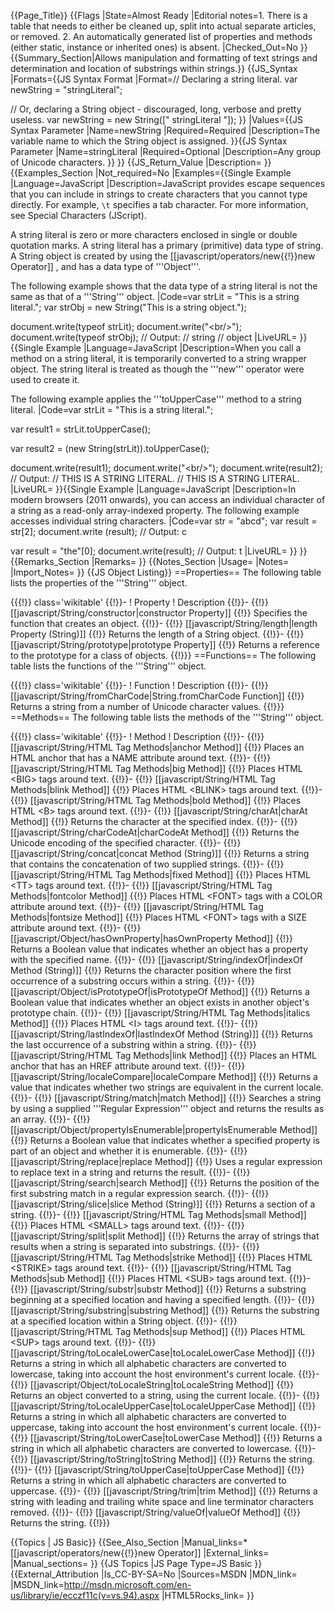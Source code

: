 {{Page_Title}}
{{Flags
|State=Almost Ready
|Editorial notes=1. There is a table that needs to either be cleaned up, split into actual separate articles, or removed.
2. An automatically generated list of properties and methods (either static, instance or inherited ones) is absent.
|Checked_Out=No
}}
{{Summary_Section|Allows manipulation and formatting of text strings and determination and location of substrings within strings.}}
{{JS_Syntax
|Formats={{JS Syntax Format
|Format=// Declaring a string literal.
var newString = "stringLiteral";

// Or, declaring a String object - discouraged, long, verbose and pretty useless.
var newString = new String([" stringLiteral "]);
}}
|Values={{JS Syntax Parameter
|Name=newString
|Required=Required
|Description=The variable name to which the String object is assigned.
}}{{JS Syntax Parameter
|Name=stringLiteral
|Required=Optional
|Description=Any group of Unicode characters.
}}
}}
{{JS_Return_Value
|Description=
}}
{{Examples_Section
|Not_required=No
|Examples={{Single Example
|Language=JavaScript
|Description=JavaScript provides escape sequences that you can include in strings to create characters that you cannot type directly. For example, <code>\t</code> specifies a tab character. For more information, see Special Characters (JScript).

A string literal is zero or more characters enclosed in single or double quotation marks. A string literal has a primary (primitive) data type of string. A String object is created by using the [[javascript/operators/new{{!}}new Operator]] , and has a data type of '''Object'''.

The following example shows that the data type of a string literal is not the same as that of a '''String''' object.
|Code=var strLit = "This is a string literal.";
var strObj = new String("This is a string object.");
 
document.write(typeof strLit);
document.write("&lt;br/&gt;");
document.write(typeof strObj);
// Output:
// string
// object
|LiveURL=
}}{{Single Example
|Language=JavaScript
|Description=When you call a method on a string literal, it is temporarily converted to a string wrapper object. The string literal is treated as though the '''new''' operator were used to create it.

The following example applies the '''toUpperCase''' method to a string literal.
|Code=var strLit = "This is a string literal.";
 
var result1 = strLit.toUpperCase();
 
var result2 = (new String(strLit)).toUpperCase();
 
document.write(result1);
document.write("&lt;br/&gt;");
document.write(result2);
// Output: 
// THIS IS A STRING LITERAL.
// THIS IS A STRING LITERAL.
|LiveURL=
}}{{Single Example
|Language=JavaScript
|Description=In modern browsers (2011 onwards), you can access an individual character of a string as a read-only array-indexed property. The following example accesses individual string characters.
|Code=var str = "abcd";
var result = str[2];
document.write (result);
// Output: c
 
var result = "the"[0];
document.write(result);
// Output: t
|LiveURL=
}}
}}
{{Remarks_Section
|Remarks=
}}
{{Notes_Section
|Usage=
|Notes=
|Import_Notes=
}}
{{JS Object Listing}}
==Properties==
The following table lists the properties of the '''String''' object.

{{{!}} class='wikitable'
{{!}}-
! Property
! Description
{{!}}-
{{!}} [[javascript/String/constructor|constructor Property]]
{{!}} Specifies the function that creates an object.
{{!}}-
{{!}} [[javascript/String/length|length Property (String)]]
{{!}} Returns the length of a String object.
{{!}}-
{{!}} [[javascript/String/prototype|prototype Property]]
{{!}} Returns a reference to the prototype for a class of objects.
{{!}}}
==Functions==
The following table lists the functions of the '''String''' object.

{{{!}} class='wikitable'
{{!}}-
! Function
! Description
{{!}}-
{{!}} [[javascript/String/fromCharCode|String.fromCharCode Function]]
{{!}} Returns a string from a number of Unicode character values.
{{!}}}
==Methods==
The following table lists the methods of the '''String''' object.

{{{!}} class='wikitable'
{{!}}-
! Method
! Description
{{!}}-
{{!}} [[javascript/String/HTML Tag Methods|anchor Method]]
{{!}} Places an HTML anchor that has a NAME attribute around text.
{{!}}-
{{!}} [[javascript/String/HTML Tag Methods|big Method]]
{{!}} Places HTML &lt;BIG&gt; tags around text.
{{!}}-
{{!}} [[javascript/String/HTML Tag Methods|blink Method]]
{{!}} Places HTML &lt;BLINK&gt; tags around text.
{{!}}-
{{!}} [[javascript/String/HTML Tag Methods|bold Method]]
{{!}} Places HTML &lt;B&gt; tags around text.
{{!}}-
{{!}} [[javascript/String/charAt|charAt Method]]
{{!}} Returns the character at the specified index.
{{!}}-
{{!}} [[javascript/String/charCodeAt|charCodeAt Method]]
{{!}} Returns the Unicode encoding of the specified character.
{{!}}-
{{!}} [[javascript/String/concat|concat Method (String)]]
{{!}} Returns a string that contains the concatenation of two supplied strings.
{{!}}-
{{!}} [[javascript/String/HTML Tag Methods|fixed Method]]
{{!}} Places HTML &lt;TT&gt; tags around text.
{{!}}-
{{!}} [[javascript/String/HTML Tag Methods|fontcolor Method]]
{{!}} Places HTML &lt;FONT&gt; tags with a COLOR attribute around text.
{{!}}-
{{!}} [[javascript/String/HTML Tag Methods|fontsize Method]]
{{!}} Places HTML &lt;FONT&gt; tags with a SIZE attribute around text.
{{!}}-
{{!}} [[javascript/Object/hasOwnProperty|hasOwnProperty Method]]
{{!}} Returns a Boolean value that indicates whether an object has a property with the specified name.
{{!}}-
{{!}} [[javascript/String/indexOf|indexOf Method (String)]]
{{!}} Returns the character position where the first occurrence of a substring occurs within a string.
{{!}}-
{{!}} [[javascript/Object/isPrototypeOf|isPrototypeOf Method]]
{{!}} Returns a Boolean value that indicates whether an object exists in another object's prototype chain.
{{!}}-
{{!}} [[javascript/String/HTML Tag Methods|italics Method]]
{{!}} Places HTML &lt;I&gt; tags around text.
{{!}}-
{{!}} [[javascript/String/lastIndexOf|lastIndexOf Method (String)]]
{{!}} Returns the last occurrence of a substring within a string.
{{!}}-
{{!}} [[javascript/String/HTML Tag Methods|link Method]]
{{!}} Places an HTML anchor that has an HREF attribute around text.
{{!}}-
{{!}} [[javascript/String/localeCompare|localeCompare Method]]
{{!}} Returns a value that indicates whether two strings are equivalent in the current locale.
{{!}}-
{{!}} [[javascript/String/match|match Method]]
{{!}} Searches a string by using a supplied '''Regular Expression''' object and returns the results as an array.
{{!}}-
{{!}} [[javascript/Object/propertyIsEnumerable|propertyIsEnumerable Method]]
{{!}} Returns a Boolean value that indicates whether a specified property is part of an object and whether it is enumerable.
{{!}}-
{{!}} [[javascript/String/replace|replace Method]]
{{!}} Uses a regular expression to replace text in a string and returns the result.
{{!}}-
{{!}} [[javascript/String/search|search Method]]
{{!}} Returns the position of the first substring match in a regular expression search.
{{!}}-
{{!}} [[javascript/String/slice|slice Method (String)]]
{{!}} Returns a section of a string.
{{!}}-
{{!}} [[javascript/String/HTML Tag Methods|small Method]]
{{!}} Places HTML &lt;SMALL&gt; tags around text.
{{!}}-
{{!}} [[javascript/String/split|split Method]]
{{!}} Returns the array of strings that results when a string is separated into substrings.
{{!}}-
{{!}} [[javascript/String/HTML Tag Methods|strike Method]]
{{!}} Places HTML &lt;STRIKE&gt; tags around text.
{{!}}-
{{!}} [[javascript/String/HTML Tag Methods|sub Method]]
{{!}} Places HTML &lt;SUB&gt; tags around text.
{{!}}-
{{!}} [[javascript/String/substr|substr Method]]
{{!}} Returns a substring beginning at a specified location and having a specified length.
{{!}}-
{{!}} [[javascript/String/substring|substring Method]]
{{!}} Returns the substring at a specified location within a String object.
{{!}}-
{{!}} [[javascript/String/HTML Tag Methods|sup Method]]
{{!}} Places HTML &lt;SUP&gt; tags around text.
{{!}}-
{{!}} [[javascript/String/toLocaleLowerCase|toLocaleLowerCase Method]]
{{!}} Returns a string in which all alphabetic characters are converted to lowercase, taking into account the host environment's current locale.
{{!}}-
{{!}} [[javascript/Object/toLocaleString|toLocaleString Method]]
{{!}} Returns an object converted to a string, using the current locale.
{{!}}-
{{!}} [[javascript/String/toLocaleUpperCase|toLocaleUpperCase Method]]
{{!}} Returns a string in which all alphabetic characters are converted to uppercase, taking into account the host environment's current locale.
{{!}}-
{{!}} [[javascript/String/toLowerCase|toLowerCase Method]]
{{!}} Returns a string in which all alphabetic characters are converted to lowercase.
{{!}}-
{{!}} [[javascript/String/toString|toString Method]]
{{!}} Returns the string.
{{!}}-
{{!}} [[javascript/String/toUpperCase|toUpperCase Method]]
{{!}} Returns a string in which all alphabetic characters are converted to uppercase.
{{!}}-
{{!}} [[javascript/String/trim|trim Method]]
{{!}} Returns a string with leading and trailing white space and line terminator characters removed.
{{!}}-
{{!}} [[javascript/String/valueOf|valueOf Method]]
{{!}} Returns the string.
{{!}}}

{{Topics | JS Basic}}
{{See_Also_Section
|Manual_links=* [[javascript/operators/new{{!}}new Operator]]
|External_links=
|Manual_sections=
}}
{{JS Topics
|JS Page Type=JS Basic
}}
{{External_Attribution
|Is_CC-BY-SA=No
|Sources=MSDN
|MDN_link=
|MSDN_link=http://msdn.microsoft.com/en-us/library/ie/ecczf11c(v=vs.94).aspx
|HTML5Rocks_link=
}}